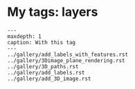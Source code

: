# My tags: layers

```{toctree}
---
maxdepth: 1
caption: With this tag
---
../gallery/add_labels_with_features.rst
../gallery/3Dimage_plane_rendering.rst
../gallery/3D_paths.rst
../gallery/add_labels.rst
../gallery/add_3D_image.rst
```
